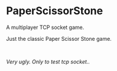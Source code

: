 # PaperScissorStone


A multiplayer TCP socket game.

Just the classic Paper Scissor Stone game.

<br>

*Very ugly. Only to test tcp socket..*
